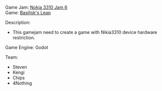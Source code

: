 Game Jam: [Nokia 3310 Jam 6](https://itch.io/jam/nokiajam6)<br>
Game: [Basilisk's Leap](https://kengikita.itch.io/basiliks-leap)

Description:
- This gamejam need to create a game with Nikia3310 device hardware restriction.

Game Engine: Godot

Team:
- Steven
- Kengi
- Chips
- 4Nothing
